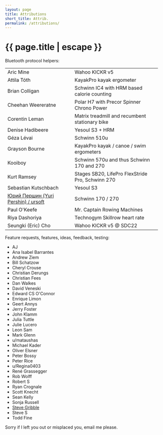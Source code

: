 ```yaml
---
layout: page
title: Attributions
short_title: Attrib.
permalink: /attributions/
---
```


<h1 class="page-title">{{ page.title | escape }}</h1>

<div class="section">
  <div class="row">
    <div class="col s12">
      Bluetooth protocol helpers:
    </div>
    <div class="col s12">
      <table border="0">
        <tr>
          <td>Aric Mine</td>
          <td>Wahoo KICKR v5</td>
        </tr>
        <tr>
          <td>Attila Tóth</td>
          <td>KayakPro kayak ergometer</td>
        </tr>
        <tr>
          <td>Brian Colligan</td>
          <td>Schwinn IC4 with HRM based calorie counting</td>
        </tr>
        <tr>
          <td><a heef="http://npyu.org/">Cheehan Weereratne</a></td>
          <td>Polar H7 with Precor Spinner Chrono Power</td>
        </tr>
        <tr>
          <td>Corentin Leman</td>
          <td>Matrix treadmill and recumbent stationary bike</td>
        </tr>
        <tr>
          <td>Denise Hadibeere</td>
          <td>Yesoul S3 + HRM</td>
        </tr>
        <tr>
          <td>Géza Lévai</td>
          <td>Schwinn 510u</td>
        </tr>
        <tr>
          <td>Grayson Bourne</td>
          <td>KayakPro kayak / canoe / swim ergometers</td>
        </tr>
        <tr>
          <td>Kooiboy</td>
          <td>Schwinn 570u and thus Schwinn 170 and 270</td>
        </tr>
        <tr>
          <td>Kurt Ramsey</td>
          <td>Stages SB20, LifePro FlexStride Pro, Schwinn 270</td>
        </tr>
        <tr>
          <td>Sebastian Kutschbach</td>
          <td>Yesoul S3</td>
        </tr>
        <tr>
          <td><a href="https://github.com/ursoft/ANT_Libraries/blob/e122c007f5e1935a9b11c05e601a71f2992bad45/ANT_DLL/WROOM_esp32/WROOM_esp32.ino#L526">Юрий Першин (Yuri Pershin) / ursoft</a></td>
          <td>Schwinn 170 / 270</td>
        </tr>
        <tr>
          <td>Paul O'Keefe</td>
          <td>Mr. Captain Rowing Machines</td>
        </tr>
        <tr>
          <td>Riya Dashoriya</td>
          <td>Technogym Skillrow heart rate</td>
        </tr>
        <tr>
          <td>Seungki (Eric) Cho</td>
          <td>Wahoo KICKR v5 @ SDC22</td>
        </tr>
      </table>
    </div>
  </div>
</div>

<div class="section">
  <div class="row">
    <div class="col s12">
      Feature requests, features, ideas, feedback, testing:
    </div>
    <div class="col s12">
      <ul>
        <li>AJ</li>
        <li>Ana Isabel Barrantes</li>
        <li>Andrew Ziem</li>
        <li>Bill Schatzow</li>
        <li>Cheryl Crouse</li>
        <li>Christian Derungs</li>
        <li>Christian Fees</li>
        <li>Dan Walkes</li>
        <li>David Veneski</li>
        <li>Edward CS O'Connor</li>
        <li>Enrique Limon</li>
        <li>Geert Annys</li>
        <li>Jerry Foster</li>
        <li>John Klamm</li>
        <li>Julia Tuttle</li>
        <li>Julie Lucero</li>
        <li>Leon Sam</li>
        <li>Mark Glenn</li>
        <li>u/mataushas</li>
        <li>Michael Kader</li>
        <li>Oliver Elsner</li>
        <li>Peter Bossy</li>
        <li>Peter Rice</li>
        <li>u/Regina0403</li>
        <li>René Grassegger</li>
        <li>Rob Wolff</li>
        <li>Robert S</li>
        <li>Ryan Crognale</li>
        <li>Scott Knecht</li>
        <li>Sean Kelly</li>
        <li>Sonja Russell</li>
        <li><a href="https://www.gribble.org/cycling/power_v_speed.html">Steve Gribble</a></li>
        <li>Steve S</li>
        <li>Todd Fine</li>
      </ul>
	  </div>
  </div>
</div>

<div class="section">
  <div class="row">
    <div class="col s12">
      Sorry if I left you out or misplaced you, email me please.
    </div>
  </div>
</div>

<div class="divider"></div>
